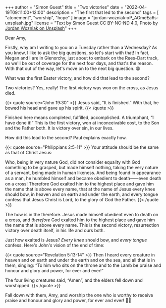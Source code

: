 +++
author = "Simon Guest"
title = "Two victories"
date = "2022-04-19T09:11:00+12:00"
description = "The first that led to the second"
tags = [ "atonement", "worship", "hope" ]
image = "jordan-wozniak-xP_AGmeEa6s-unsplash.jpg"
license = "Text by Simon Guest CC BY-NC-ND 4.0, Photo by [Jordan Wozniak on Unsplash](https://unsplash.com/photos/xP_AGmeEa6s)"
+++

Dear Amy,

Firstly, why am I writing to you on a Tuesday rather than a Wednesday? As you know, I like to ask the big questions, so let's start with that! In fact, Megan and I are in Glenorchy, just about to embark on the Rees-Dart track, so we'll be out of coverage for the next four days, and that's the reason. With that out of the way, let's move on to the next big question. 😁

What was the first Easter victory, and how did that lead to the second?

Two victories?  Yes, really!  The first victory was won on the cross, as Jesus died.

{{< quote source="John 19:30" >}}
Jesus said, “It is finished.” With that, he bowed his head and gave up his spirit.
{{< /quote >}}

Finished here means completed, fulfilled, accomplished. A triumphant, “I have done it!” This is the first victory, won at inconceivable cost, to the Son and the Father both. It is victory over sin, in our lives.

How did this lead to the second? Paul explains exactly how.

{{< quote source="Philippians 2:5-11" >}}
Your attitude should be the same as that of Christ Jesus:

Who, being in very nature God, did not consider equality with God something to be grasped, but made himself nothing, taking the very nature of a servant, being made in human likeness. And being found in appearance as a man, he humbled himself and became obedient to death⸺even death on a cross! Therefore God exalted him to the highest place and gave him the name that is above every name, that at the name of Jesus every knee should bow, in heaven and on earth and under the earth, and every tongue confess that Jesus Christ is Lord, to the glory of God the Father.
{{< /quote >}}

The how is in the therefore. Jesus made himself obedient even to death on a cross, and _therefore_ God exalted him to the highest place and gave him the name that is above every name. This is the second victory, resurrection victory over death itself, in his life and ours both.

Just how exalted is Jesus? _Every knee_ should bow, and _every tongue_ confess. Here's John's vision of the end of time:

{{< quote source="Revelation 5:13-14" >}}
Then I heard every creature in heaven and on earth and under the earth and on the sea, and all that is in them, singing: “To him who sits on the throne and to the Lamb be praise and honour and glory and power, for ever and ever!”

The four living creatures said, “Amen”, and the elders fell down and worshipped.
{{< /quote >}}

Fall down with them, Amy,  and worship the one who is worthy to receive praise and honour and glory and power, for ever and ever! 🙏🙌
